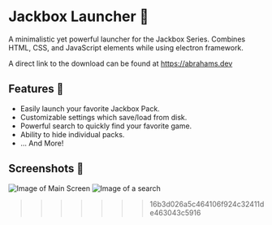 # Jackbox Launcher 🚀

A minimalistic yet powerful launcher for the Jackbox Series.
Combines HTML, CSS, and JavaScript elements while using electron framework.

A direct link to the download can be found at https://abrahams.dev

## Features 📃
* Easily launch your favorite Jackbox Pack.
* Customizable settings which save/load from disk.
* Powerful search to quickly find your favorite game.
* Ability to hide individual packs.
* ... And More!

## Screenshots 📸
![Image of Main Screen](https://abrahams.dev/images/gallery/launchermain.png)
![Image of a search](https://abrahams.dev/images/gallery/jbsearch.png)
>>>>>>> 16b3d026a5c464106f924c32411de463043c5916
